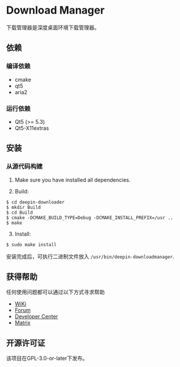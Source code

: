 # Download Manager

下载管理器是深度桌面环境下载管理器。

## 依赖

### 编译依赖

* cmake
* qt5
* aria2


### 运行依赖

* Qt5 (>= 5.3)
* Qt5-X11extras


## 安装

### 从源代码构建

1. Make sure you have installed all dependencies.

2. Build:
```
$ cd deepin-downloader
$ mkdir Build
$ cd Build
$ cmake -DCMAKE_BUILD_TYPE=Debug -DCMAKE_INSTALL_PREFIX=/usr ..
$ make
```

3. Install:
```
$ sudo make install
```

安装完成后，可执行二进制文件放入 `/usr/bin/deepin-downloadmanager`.

## 获得帮助

任何使用问题都可以通过以下方式寻求帮助
* [WiKi](https://wiki.deepin.org)
* [Forum](https://bbs.deepin.org)
* [Developer Center](https://github.com/linuxdeepin/developer-center/issues)
* [Matrix](https://matrix.to/#/#deepin-community:matrix.org)


## 开源许可证
该项目在GPL-3.0-or-later下发布。